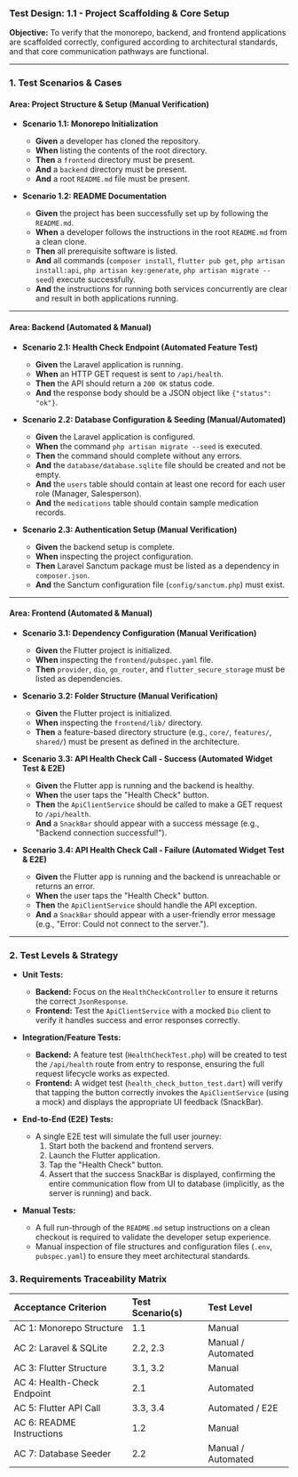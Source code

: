 ### **Test Design: 1.1 - Project Scaffolding & Core Setup**

**Objective:** To verify that the monorepo, backend, and frontend applications are scaffolded correctly, configured according to architectural standards, and that core communication pathways are functional.

---

### **1. Test Scenarios & Cases**

#### **Area: Project Structure & Setup (Manual Verification)**

*   **Scenario 1.1: Monorepo Initialization**
    *   **Given** a developer has cloned the repository.
    *   **When** listing the contents of the root directory.
    *   **Then** a `frontend` directory must be present.
    *   **And** a `backend` directory must be present.
    *   **And** a root `README.md` file must be present.

*   **Scenario 1.2: README Documentation**
    *   **Given** the project has been successfully set up by following the `README.md`.
    *   **When** a developer follows the instructions in the root `README.md` from a clean clone.
    *   **Then** all prerequisite software is listed.
    *   **And** all commands (`composer install`, `flutter pub get`, `php artisan install:api`, `php artisan key:generate`, `php artisan migrate --seed`) execute successfully.
    *   **And** the instructions for running both services concurrently are clear and result in both applications running.

---

#### **Area: Backend (Automated & Manual)**

*   **Scenario 2.1: Health Check Endpoint (Automated Feature Test)**
    *   **Given** the Laravel application is running.
    *   **When** an HTTP GET request is sent to `/api/health`.
    *   **Then** the API should return a `200 OK` status code.
    *   **And** the response body should be a JSON object like `{"status": "ok"}`.

*   **Scenario 2.2: Database Configuration & Seeding (Manual/Automated)**
    *   **Given** the Laravel application is configured.
    *   **When** the command `php artisan migrate --seed` is executed.
    *   **Then** the command should complete without any errors.
    *   **And** the `database/database.sqlite` file should be created and not be empty.
    *   **And** the `users` table should contain at least one record for each user role (Manager, Salesperson).
    *   **And** the `medications` table should contain sample medication records.

*   **Scenario 2.3: Authentication Setup (Manual Verification)**
    *   **Given** the backend setup is complete.
    *   **When** inspecting the project configuration.
    *   **Then** Laravel Sanctum package must be listed as a dependency in `composer.json`.
    *   **And** the Sanctum configuration file (`config/sanctum.php`) must exist.

---

#### **Area: Frontend (Automated & Manual)**

*   **Scenario 3.1: Dependency Configuration (Manual Verification)**
    *   **Given** the Flutter project is initialized.
    *   **When** inspecting the `frontend/pubspec.yaml` file.
    *   **Then** `provider`, `dio`, `go_router`, and `flutter_secure_storage` must be listed as dependencies.

*   **Scenario 3.2: Folder Structure (Manual Verification)**
    *   **Given** the Flutter project is initialized.
    *   **When** inspecting the `frontend/lib/` directory.
    *   **Then** a feature-based directory structure (e.g., `core/`, `features/`, `shared/`) must be present as defined in the architecture.

*   **Scenario 3.3: API Health Check Call - Success (Automated Widget Test & E2E)**
    *   **Given** the Flutter app is running and the backend is healthy.
    *   **When** the user taps the "Health Check" button.
    *   **Then** the `ApiClientService` should be called to make a GET request to `/api/health`.
    *   **And** a `SnackBar` should appear with a success message (e.g., "Backend connection successful!").

*   **Scenario 3.4: API Health Check Call - Failure (Automated Widget Test & E2E)**
    *   **Given** the Flutter app is running and the backend is unreachable or returns an error.
    *   **When** the user taps the "Health Check" button.
    *   **Then** the `ApiClientService` should handle the API exception.
    *   **And** a `SnackBar` should appear with a user-friendly error message (e.g., "Error: Could not connect to the server.").

---

### **2. Test Levels & Strategy**

*   **Unit Tests:**
    *   **Backend:** Focus on the `HealthCheckController` to ensure it returns the correct `JsonResponse`.
    *   **Frontend:** Test the `ApiClientService` with a mocked `Dio` client to verify it handles success and error responses correctly.

*   **Integration/Feature Tests:**
    *   **Backend:** A feature test (`HealthCheckTest.php`) will be created to test the `/api/health` route from entry to response, ensuring the full request lifecycle works as expected.
    *   **Frontend:** A widget test (`health_check_button_test.dart`) will verify that tapping the button correctly invokes the `ApiClientService` (using a mock) and displays the appropriate UI feedback (SnackBar).

*   **End-to-End (E2E) Tests:**
    *   A single E2E test will simulate the full user journey:
        1.  Start both the backend and frontend servers.
        2.  Launch the Flutter application.
        3.  Tap the "Health Check" button.
        4.  Assert that the success SnackBar is displayed, confirming the entire communication flow from UI to database (implicitly, as the server is running) and back.

*   **Manual Tests:**
    *   A full run-through of the `README.md` setup instructions on a clean checkout is required to validate the developer setup experience.
    *   Manual inspection of file structures and configuration files (`.env`, `pubspec.yaml`) to ensure they meet architectural standards.

### **3. Requirements Traceability Matrix**

| Acceptance Criterion | Test Scenario(s) | Test Level |
| :--- | :--- | :--- |
| AC 1: Monorepo Structure | 1.1 | Manual |
| AC 2: Laravel & SQLite | 2.2, 2.3 | Manual / Automated |
| AC 3: Flutter Structure | 3.1, 3.2 | Manual |
| AC 4: Health-Check Endpoint | 2.1 | Automated |
| AC 5: Flutter API Call | 3.3, 3.4 | Automated / E2E |
| AC 6: README Instructions | 1.2 | Manual |
| AC 7: Database Seeder | 2.2 | Manual / Automated |
